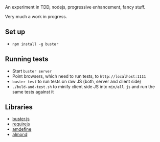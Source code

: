 An experiment in TDD, nodejs, progressive enhancement, fancy stuff.

Very much a work in progress.

## Set up ##
* ```npm install -g buster```

## Running tests ###
* Start ```buster server```
* Point browsers, which need to run tests, to ```http://localhost:1111```
* ```buster test``` to run tests on raw JS (both, server and client side)
* ```./buld-and-test.sh``` to minify client side JS into ```min/all.js``` and run the same tests against it

## Libraries ##
* [buster.js](http://busterjs.org/)
* [requirejs](http://requirejs.org/)
* [amdefine](https://github.com/jrburke/amdefine)
* [almond](https://github.com/jrburke/almond)

